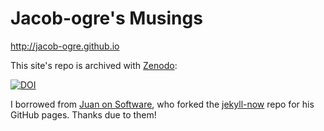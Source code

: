 # Jacob-ogre's Musings

http://jacob-ogre.github.io

This site's repo is archived with [Zenodo](https://zenodo.org):

[![DOI](https://zenodo.org/badge/20884/jacob-ogre/jacob-ogre.github.io.svg)](https://zenodo.org/badge/latestdoi/20884/jacob-ogre/jacob-ogre.github.io)

I borrowed from [Juan on Software](https://github.com/juanonsoftware/juanonsoftware.github.io), who forked the [jekyll-now](https://github.com/barryclark/jekyll-now) repo for his GitHub pages. Thanks due to them!

